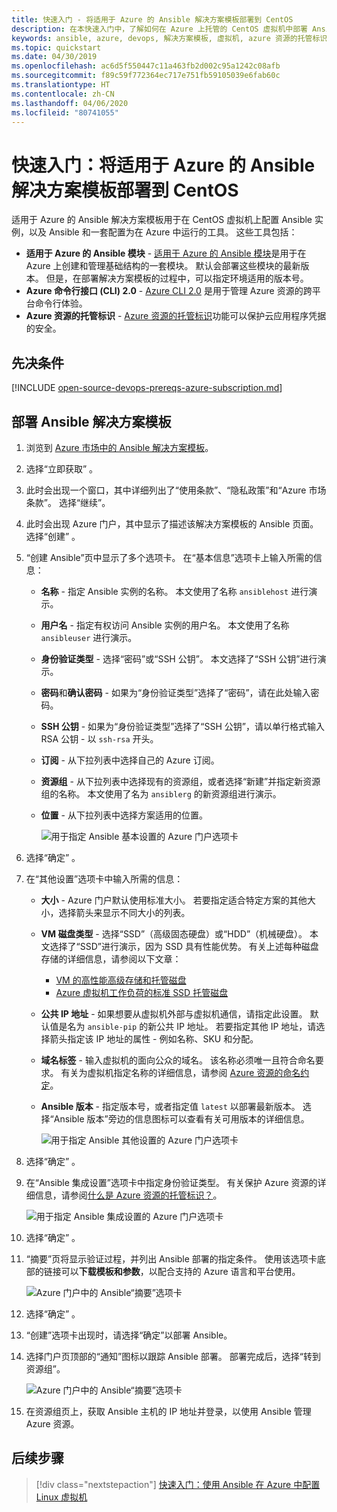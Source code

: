 ```yaml
---
title: 快速入门 - 将适用于 Azure 的 Ansible 解决方案模板部署到 CentOS
description: 在本快速入门中，了解如何在 Azure 上托管的 CentOS 虚拟机中部署 Ansible 解决方案模板，以及配置为在 Azure 中运行的工具。
keywords: ansible, azure, devops, 解决方案模板, 虚拟机, azure 资源的托管标识, centos, red hat
ms.topic: quickstart
ms.date: 04/30/2019
ms.openlocfilehash: ac6d5f550447c11a463fb2d002c95a1242c08afb
ms.sourcegitcommit: f89c59f772364ec717e751fb59105039e6fab60c
ms.translationtype: HT
ms.contentlocale: zh-CN
ms.lasthandoff: 04/06/2020
ms.locfileid: "80741055"
---
```

# <a name="quickstart-deploy-the-ansible-solution-template-for-azure-to-centos"></a>快速入门：将适用于 Azure 的 Ansible 解决方案模板部署到 CentOS

适用于 Azure 的 Ansible 解决方案模板用于在 CentOS 虚拟机上配置 Ansible 实例，以及 Ansible 和一套配置为在 Azure 中运行的工具。 这些工具包括：

- **适用于 Azure 的 Ansible 模块** - [适用于 Azure 的 Ansible 模块](./module-version-matrix.md)是用于在 Azure 上创建和管理基础结构的一套模块。 默认会部署这些模块的最新版本。 但是，在部署解决方案模板的过程中，可以指定环境适用的版本号。
- **Azure 命令行接口 (CLI) 2.0** - [Azure CLI 2.0](/cli/azure/?view=azure-cli-latest) 是用于管理 Azure 资源的跨平台命令行体验。 
- **Azure 资源的托管标识** - [Azure 资源的托管标识](/azure/active-directory/managed-identities-azure-resources/overview)功能可以保护云应用程序凭据的安全。

## <a name="prerequisites"></a>先决条件

[!INCLUDE [open-source-devops-prereqs-azure-subscription.md](../../includes/open-source-devops-prereqs-azure-subscription.md)]

## <a name="deploy-the-ansible-solution-template"></a>部署 Ansible 解决方案模板

1. 浏览到 [Azure 市场中的 Ansible 解决方案模板](https://azuremarketplace.microsoft.com/marketplace/apps/azure-oss.ansible?tab=Overview)。

1. 选择“立即获取”  。

1. 此时会出现一个窗口，其中详细列出了“使用条款”、“隐私政策”和“Azure 市场条款”。 选择“继续”。 

1. 此时会出现 Azure 门户，其中显示了描述该解决方案模板的 Ansible 页面。 选择“创建”  。

1. “创建 Ansible”页中显示了多个选项卡。  在“基本信息”选项卡上输入所需的信息： 

   - **名称** - 指定 Ansible 实例的名称。 本文使用了名称 `ansiblehost` 进行演示。
   - **用户名** - 指定有权访问 Ansible 实例的用户名。 本文使用了名称 `ansibleuser` 进行演示。
   - **身份验证类型** - 选择“密码”或“SSH 公钥”。   本文选择了“SSH 公钥”进行演示。 
   - **密码**和**确认密码** - 如果为“身份验证类型”选择了“密码”，请在此处输入密码。  
   - **SSH 公钥** - 如果为“身份验证类型”选择了“SSH 公钥”，请以单行格式输入 RSA 公钥 - 以 `ssh-rsa` 开头。  
   - **订阅** - 从下拉列表中选择自己的 Azure 订阅。
   - **资源组** - 从下拉列表中选择现有的资源组，或者选择“新建”并指定新资源组的名称。  本文使用了名为 `ansiblerg` 的新资源组进行演示。
   - **位置** - 从下拉列表中选择方案适用的位置。

     ![用于指定 Ansible 基本设置的 Azure 门户选项卡](./media/solution-template-deploy/portal-ansible-setup-tab-1.png)

1. 选择“确定”  。

1. 在“其他设置”选项卡中输入所需的信息： 

   - **大小** - Azure 门户默认使用标准大小。 若要指定适合特定方案的其他大小，选择箭头来显示不同大小的列表。
   - **VM 磁盘类型** - 选择“SSD”（高级固态硬盘）或“HDD”（机械硬盘）。   本文选择了“SSD”进行演示，因为 SSD 具有性能优势。  有关上述每种磁盘存储的详细信息，请参阅以下文章：
       - [VM 的高性能高级存储和托管磁盘](/azure/virtual-machines/windows/premium-storage)
       - [Azure 虚拟机工作负荷的标准 SSD 托管磁盘](/azure/virtual-machines/windows/disks-standard-ssd)
   - **公共 IP 地址** - 如果想要从虚拟机外部与虚拟机通信，请指定此设置。 默认值是名为 `ansible-pip` 的新公共 IP 地址。 若要指定其他 IP 地址，请选择箭头指定该 IP 地址的属性 - 例如名称、SKU 和分配。 
   - **域名标签** - 输入虚拟机的面向公众的域名。 该名称必须唯一且符合命名要求。 有关为虚拟机指定名称的详细信息，请参阅 [Azure 资源的命名约定](/azure/architecture/best-practices/resource-naming)。
   - **Ansible 版本** - 指定版本号，或者指定值 `latest` 以部署最新版本。 选择“Ansible 版本”旁边的信息图标可以查看有关可用版本的详细信息。 

     ![用于指定 Ansible 其他设置的 Azure 门户选项卡](./media/solution-template-deploy/portal-ansible-setup-tab-2.png)

1. 选择“确定”  。

1. 在“Ansible 集成设置”选项卡中指定身份验证类型。  有关保护 Azure 资源的详细信息，请参阅[什么是 Azure 资源的托管标识？](/azure/active-directory/managed-identities-azure-resources/overview)。

    ![用于指定 Ansible 集成设置的 Azure 门户选项卡](./media/solution-template-deploy/portal-ansible-setup-tab-3.png)

1. 选择“确定”  。

1. “摘要”页将显示验证过程，并列出 Ansible 部署的指定条件。  使用该选项卡底部的链接可以**下载模板和参数**，以配合支持的 Azure 语言和平台使用。 

     ![Azure 门户中的 Ansible“摘要”选项卡](./media/solution-template-deploy/portal-ansible-setup-tab-4.png)

1. 选择“确定”  。

1. “创建”选项卡出现时，请选择“确定”以部署 Ansible。  

1. 选择门户页顶部的“通知”图标以跟踪 Ansible 部署。  部署完成后，选择“转到资源组”。  

     ![Azure 门户中的 Ansible“摘要”选项卡](./media/solution-template-deploy/portal-ansible-setup-complete.png)

1. 在资源组页上，获取 Ansible 主机的 IP 地址并登录，以使用 Ansible 管理 Azure 资源。

## <a name="next-steps"></a>后续步骤

> [!div class="nextstepaction"] 
> [快速入门：使用 Ansible 在 Azure 中配置 Linux 虚拟机](./vm-configure.md)
